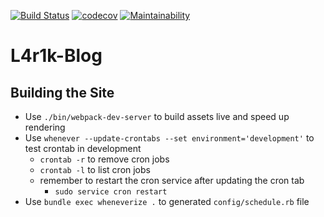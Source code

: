 [![Build Status](https://travis-ci.com/L4r1k/L4r1k-Blog.svg?branch=master)](https://travis-ci.com/L4r1k/L4r1k-Blog) [![codecov](https://codecov.io/gh/L4r1k/L4r1k-Blog/branch/master/graph/badge.svg)](https://codecov.io/gh/L4r1k/L4r1k-Blog) [![Maintainability](https://api.codeclimate.com/v1/badges/d34cc9cbf5c8e6dc1c4e/maintainability)](https://codeclimate.com/github/L4r1k/L4r1k-Blog/maintainability)  
# L4r1k-Blog

## Building the Site
- Use `./bin/webpack-dev-server` to build assets live and speed up rendering
- Use `whenever --update-crontabs --set environment='development'` to test crontab in development
    - `crontab -r` to remove cron jobs
    - `crontab -l` to list cron jobs
    - remember to restart the cron service after updating the cron tab
        - `sudo service cron restart`
- Use `bundle exec wheneverize .` to generated `config/schedule.rb` file
